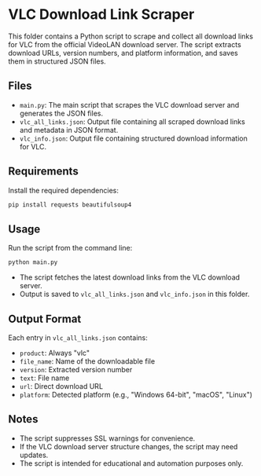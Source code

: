 # VLC Download Link Scraper

This folder contains a Python script to scrape and collect all download links for VLC from the official VideoLAN download server. The script extracts download URLs, version numbers, and platform information, and saves them in structured JSON files.

## Files
- `main.py`: The main script that scrapes the VLC download server and generates the JSON files.
- `vlc_all_links.json`: Output file containing all scraped download links and metadata in JSON format.
- `vlc_info.json`: Output file containing structured download information for VLC.

## Requirements

Install the required dependencies:

```bash
pip install requests beautifulsoup4
```

## Usage

Run the script from the command line:

```bash
python main.py
```

- The script fetches the latest download links from the VLC download server.
- Output is saved to `vlc_all_links.json` and `vlc_info.json` in this folder.

## Output Format
Each entry in `vlc_all_links.json` contains:
- `product`: Always "vlc"
- `file_name`: Name of the downloadable file
- `version`: Extracted version number
- `text`: File name
- `url`: Direct download URL
- `platform`: Detected platform (e.g., "Windows 64-bit", "macOS", "Linux")

## Notes
- The script suppresses SSL warnings for convenience.
- If the VLC download server structure changes, the script may need updates.
- The script is intended for educational and automation purposes only. 